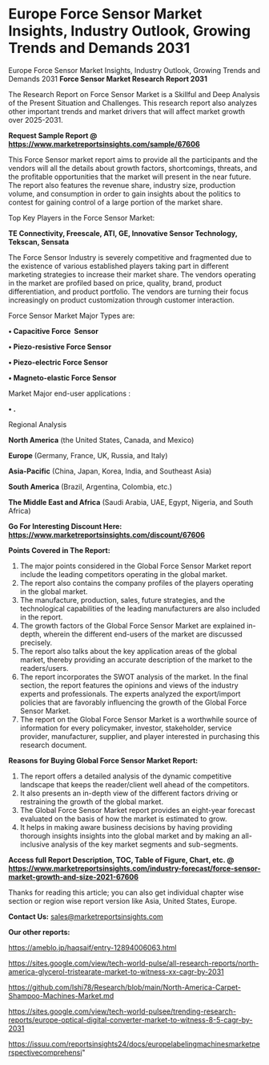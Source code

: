 # Europe Force Sensor Market Insights, Industry Outlook, Growing Trends and Demands 2031
 Europe Force Sensor Market Insights, Industry Outlook, Growing Trends and Demands 2031
<strong>Force Sensor Market Research Report 2031</strong>

The Research Report on Force Sensor Market is a Skillful and Deep Analysis of the Present Situation and Challenges. This research report also analyzes other important trends and market drivers that will affect market growth over 2025-2031.

<strong>Request Sample Report @ <a href=https://www.marketreportsinsights.com/sample/67606>https://www.marketreportsinsights.com/sample/67606</a></strong>

This Force Sensor market report aims to provide all the participants and the vendors will all the details about growth factors, shortcomings, threats, and the profitable opportunities that the market will present in the near future. The report also features the revenue share, industry size, production volume, and consumption in order to gain insights about the politics to contest for gaining control of a large portion of the market share.

Top Key Players in the Force Sensor Market:

<strong>TE Connectivity, Freescale, ATI, GE, Innovative Sensor Technology, Tekscan, Sensata</strong>

The Force Sensor Industry is severely competitive and fragmented due to the existence of various established players taking part in different marketing strategies to increase their market share. The vendors operating in the market are profiled based on price, quality, brand, product differentiation, and product portfolio. The vendors are turning their focus increasingly on product customization through customer interaction.

Force Sensor Market Major Types are:

<strong>• Capacitive Force  Sensor

• Piezo-resistive Force Sensor

• Piezo-electric Force Sensor

• Magneto-elastic Force Sensor</strong>

Market Major end-user applications :

<strong>• .</strong>

Regional Analysis

</u><strong><b>North America</b></strong> (the United States, Canada, and Mexico)

<strong><b>Europe </b></strong>(Germany, France, UK, Russia, and Italy)

<strong><b>Asia-Pacific</b></strong> (China, Japan, Korea, India, and Southeast Asia)

<strong><b>South America</b></strong> (Brazil, Argentina, Colombia, etc.)

<strong><b>The Middle East and Africa</b></strong> (Saudi Arabia, UAE, Egypt, Nigeria, and South Africa)

<strong>Go For Interesting Discount Here: <a href=https://www.marketreportsinsights.com/discount/67606>https://www.marketreportsinsights.com/discount/67606</a></strong>

<strong>Points Covered in The Report:</strong>
<ol>
  <li>The major points considered in the Global Force Sensor Market report include the leading competitors operating in the global market.</li>
  <li>The report also contains the company profiles of the players operating in the global market.</li>
  <li>The manufacture, production, sales, future strategies, and the technological capabilities of the leading manufacturers are also included in the report.</li>
  <li>The growth factors of the Global Force Sensor Market are explained in-depth, wherein the different end-users of the market are discussed precisely.</li>
  <li>The report also talks about the key application areas of the global market, thereby providing an accurate description of the market to the readers/users.</li>
  <li>The report incorporates the SWOT analysis of the market. In the final section, the report features the opinions and views of the industry experts and professionals. The experts analyzed the export/import policies that are favorably influencing the growth of the Global Force Sensor Market.</li>
  <li>The report on the Global Force Sensor Market is a worthwhile source of information for every policymaker, investor, stakeholder, service provider, manufacturer, supplier, and player interested in purchasing this research document.</li>
</ol>
<strong>Reasons for Buying Global Force Sensor Market Report:</strong>

<ol>
  <li>The report offers a detailed analysis of the dynamic competitive landscape that keeps the reader/client well ahead of the competitors.</li>
  <li>It also presents an in-depth view of the different factors driving or restraining the growth of the global market.</li>
  <li>The Global Force Sensor Market report provides an eight-year forecast evaluated on the basis of how the market is estimated to grow.</li>
  <li>It helps in making aware business decisions by having providing thorough insights insights into the global market and by making an all-inclusive analysis of the key market segments and sub-segments.</li>
</ol>
<strong>Access full Report Description, TOC, Table of Figure, Chart, etc. @ <a href=https://www.marketreportsinsights.com/industry-forecast/force-sensor-market-growth-and-size-2021-67606>https://www.marketreportsinsights.com/industry-forecast/force-sensor-market-growth-and-size-2021-67606</a></strong>


Thanks for reading this article; you can also get individual chapter wise section or region wise report version like Asia, United States, Europe.

<strong>Contact Us:</strong>
sales@marketreportsinsights.com

<strong>Our other reports:</strong>

<a href=https://ameblo.jp/haqsaif/entry-12894006063.html>https://ameblo.jp/haqsaif/entry-12894006063.html</a>

<a href=https://sites.google.com/view/tech-world-pulse/all-research-reports/north-america-glycerol-tristearate-market-to-witness-xx-cagr-by-2031>https://sites.google.com/view/tech-world-pulse/all-research-reports/north-america-glycerol-tristearate-market-to-witness-xx-cagr-by-2031</a>

<a href=https://github.com/Ishi78/Research/blob/main/North-America-Carpet-Shampoo-Machines-Market.md>https://github.com/Ishi78/Research/blob/main/North-America-Carpet-Shampoo-Machines-Market.md</a>

<a href=https://sites.google.com/view/tech-world-pulsee/trending-research-reports/europe-optical-digital-converter-market-to-witness-8-5-cagr-by-2031>https://sites.google.com/view/tech-world-pulsee/trending-research-reports/europe-optical-digital-converter-market-to-witness-8-5-cagr-by-2031</a>

<a href=https://issuu.com/reportsinsights24/docs/europelabelingmachinesmarketperspectivecomprehensi>https://issuu.com/reportsinsights24/docs/europelabelingmachinesmarketperspectivecomprehensi</a>"


